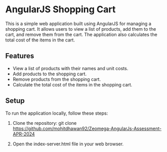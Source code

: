# AngularJS Shopping Cart

This is a simple web application built using AngularJS for managing a shopping cart. It allows users to view a list of products, add them to the cart, and remove them from the cart. The application also calculates the total cost of the items in the cart.

## Features

- View a list of products with their names and unit costs.
- Add products to the shopping cart.
- Remove products from the shopping cart.
- Calculate the total cost of the items in the shopping cart.

## Setup

To run the application locally, follow these steps:

1. Clone the repository:
git clone https://github.com/mohitdhawan92/Zeomega-AngularJs-Assessment-APR-2024

2. Open the index-server.html file in your web browser.
